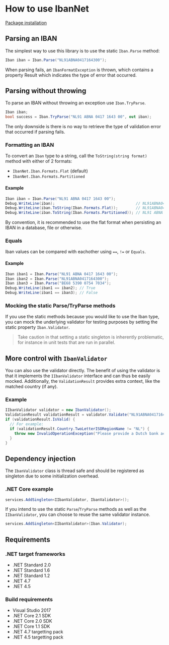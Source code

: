 # How to use IbanNet

[Package installation](../../README.md)

## Parsing an IBAN
The simplest way to use this library is to use the static `Iban.Parse` method:

```csharp
Iban iban = Iban.Parse("NL91ABNA0417164300");
```

When parsing fails, an `IbanFormatException` is thrown, which contains a property Result which indicates the type of error that occurred.

## Parsing without throwing

To parse an IBAN without throwing an exception use `Iban.TryParse`.

```csharp
Iban iban;
bool success = Iban.TryParse("NL91 ABNA 0417 1643 00", out iban);
```

The only downside is there is no way to retrieve the type of validation error that occurred if parsing fails.

### Formatting an IBAN
To convert an `Iban` type to a string, call the `ToString(string format)` method with either of 2 formats:

- `IbanNet.Iban.Formats.Flat` (default)
- `IbanNet.Iban.Formats.Partitioned`

#### Example

```csharp
Iban iban = Iban.Parse("NL91 ABNA 0417 1643 00");
Debug.WriteLine(iban);                                    // NL91ABNA0417164300
Debug.WriteLine(iban.ToString(Iban.Formats.Flat));        // NL91ABNA0417164300
Debug.WriteLine(iban.ToString(Iban.Formats.Partitioned)); // NL91 ABNA 0417 1643 00
```

By convention, it is recommended to use the flat format when persisting an IBAN in a database, file or otherwise.

### Equals

Iban values can be compared with eachother using `==`, `!=` or `Equals`.

#### Example

```csharp
Iban iban1 = Iban.Parse("NL91 ABNA 0417 1643 00");
Iban iban2 = Iban.Parse("NL91ABNA0417164300");
Iban iban3 = Iban.Parse("BE68 5390 0754 7034");
Debug.WriteLine(iban1 == iban2); // True
Debug.WriteLine(iban1 == iban3); // False
```

### Mocking the static Parse/TryParse methods

If you use the static methods because you would like to use the Iban type, you can mock the underlying validator for testing purposes by setting the static property `Iban.Validator`. 

> Take caution in that setting a static singleton is inherently problematic, for instance in unit tests that are run in parallel.

## More control with `IbanValidator`

You can also use the validator directly. The benefit of using the validator is that it implements the `IIbanValidator` interface and can thus be easily mocked. Additionally, the `ValidationResult` provides extra context, like the matched country (if any).

### Example

```csharp
IIbanValidator validator = new IbanValidator();
ValidationResult validationResult = validator.Validate("NL91ABNA041716430");
if (validationResult.IsValid) {
  // For example:
  if (validationResult.Country.TwoLetterISORegionName != "NL") {
    throw new InvalidOperationException("Please provide a Dutch bank account.");
  }
}
```

## Dependency injection

The `IbanValidator` class is thread safe and should be registered as singleton due to some initialization overhead.

### .NET Core example

```csharp
services.AddSingleton<IIbanValidator, IbanValidator>();
```

If you intend to use the static `Parse`/`TryParse` methods as well as the `IIbanValidator`, you can choose to reuse the same validator instance.

```csharp
services.AddSingleton<IIbanValidator>(Iban.Validator);
```

## Requirements

### .NET target frameworks
- .NET Standard 2.0
- .NET Standard 1.6
- .NET Standard 1.2
- .NET 4.7
- .NET 4.5

### Build requirements
- Visual Studio 2017
- .NET Core 2.1 SDK
- .NET Core 2.0 SDK
- .NET Core 1.1 SDK
- .NET 4.7 targetting pack
- .NET 4.5 targetting pack